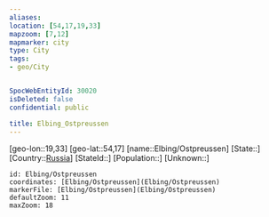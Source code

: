 ```yaml
---
aliases: 
location: [54,17,19,33]
mapzoom: [7,12] 
mapmarker: city 
type: City
tags:
- geo/City


SpocWebEntityId: 30020
isDeleted: false
confidential: public

title: Elbing_Ostpreussen
---
```

[geo-lon::19,33]
[geo-lat::54,17]
[name::Elbing/Ostpreussen]
[State::]
[Country::[Russia](geo/Continent/Europe/Russia.md)]
[StateId::]
[Population::]
[Unknown::]


```leaflet
id: Elbing/Ostpreussen
coordinates: [Elbing/Ostpreussen](Elbing/Ostpreussen)
markerFile: [Elbing/Ostpreussen](Elbing/Ostpreussen)
defaultZoom: 11 
maxZoom: 18
```


